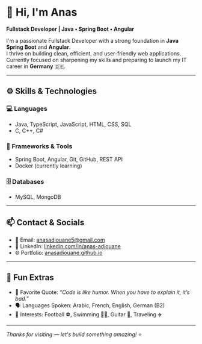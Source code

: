 # 👋 Hi, I'm Anas

**Fullstack Developer | Java • Spring Boot • Angular**

I'm a passionate Fullstack Developer with a strong foundation in **Java Spring Boot** and **Angular**.  
I thrive on building clean, efficient, and user-friendly web applications.  
Currently focused on sharpening my skills and preparing to launch my IT career in **Germany** 🇩🇪.

---

## ⚙️ Skills & Technologies

### 💻 Languages
- Java, TypeScript, JavaScript, HTML, CSS, SQL
- C, C++, C#

### 🧰 Frameworks & Tools
- Spring Boot, Angular, Git, GitHub, REST API
- Docker (currently learning)

### 🗄️ Databases
- MySQL, MongoDB

---

## 📫 Contact & Socials

- 📧 Email: [anasadiouane5@gmail.com](mailto:anasadiouane5@gmail.com)  
- 💼 LinkedIn: [linkedin.com/in/anas-adiouane](https://linkedin.com/in/anas-adiouane)  
- 🌐 Portfolio: [anasadiouane.github.io](https://anas-adiouane.github.io)

---

## 🎨 Fun Extras

- 🧠 Favorite Quote: _“Code is like humor. When you have to explain it, it’s bad.”_  
- 🗣️ Languages Spoken: Arabic, French, English, German (B2)  
- 🎯 Interests: Football ⚽, Swimming 🏊‍♂️, Guitar 🎸, Traveling ✈️

---

_Thanks for visiting — let's build something amazing!_ ⭐
